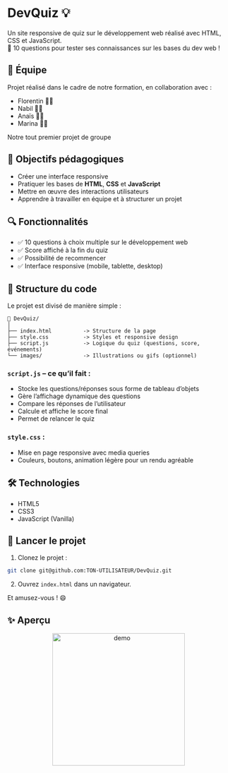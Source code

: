 # DevQuiz 💡

Un site responsive de quiz sur le développement web réalisé avec HTML, CSS et JavaScript.  
🧠 10 questions pour tester ses connaissances sur les bases du dev web !

## 👥 Équipe

Projet réalisé dans le cadre de notre formation, en collaboration avec :

- Florentin 🧑‍💻  
- Nabil 👨‍💻  
- Anaïs 👩‍💻  
- Marina 👩‍💻

Notre tout premier projet de groupe 

## 🎯 Objectifs pédagogiques

- Créer une interface responsive  
- Pratiquer les bases de **HTML**, **CSS** et **JavaScript**  
- Mettre en œuvre des interactions utilisateurs  
- Apprendre à travailler en équipe et à structurer un projet

## 🔍 Fonctionnalités

- ✅ 10 questions à choix multiple sur le développement web
- ✅ Score affiché à la fin du quiz
- ✅ Possibilité de recommencer
- ✅ Interface responsive (mobile, tablette, desktop)

## 🧠 Structure du code

Le projet est divisé de manière simple :

```
📁 DevQuiz/
│
├── index.html          -> Structure de la page
├── style.css           -> Styles et responsive design
├── script.js           -> Logique du quiz (questions, score, événements)
└── images/             -> Illustrations ou gifs (optionnel)
```

### `script.js` – ce qu’il fait :
- Stocke les questions/réponses sous forme de tableau d’objets
- Gère l’affichage dynamique des questions
- Compare les réponses de l’utilisateur
- Calcule et affiche le score final
- Permet de relancer le quiz

### `style.css` :
- Mise en page responsive avec media queries
- Couleurs, boutons, animation légère pour un rendu agréable

## 🛠️ Technologies

- HTML5  
- CSS3  
- JavaScript (Vanilla)

## 🚀 Lancer le projet

1. Clonez le projet :

```bash
git clone git@github.com:TON-UTILISATEUR/DevQuiz.git
```

2. Ouvrez `index.html` dans un navigateur.

Et amusez-vous ! 😄

## ✨ Aperçu

<p align="center">
  <img src="./DevQuiz-demo.gif" alt="demo" width="300"/>
</p>
